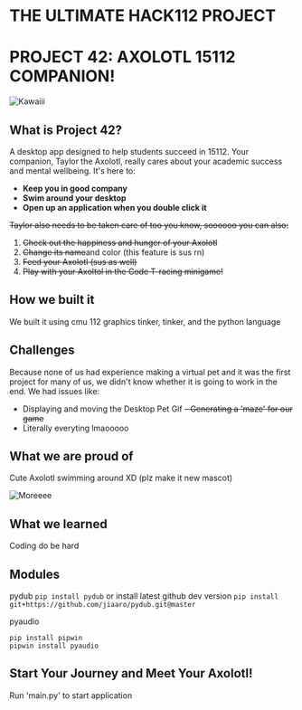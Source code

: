 # THE ULTIMATE HACK112 PROJECT
# PROJECT 42: AXOLOTL 15112 COMPANION!

![Kawaiii](https://i.imgur.com/Jlwpm0Z.jpg)

## What is Project 42?
A desktop app designed to help students succeed in 15112. Your companion, Taylor the Axolotl,
really cares about your academic success and mental wellbeing. It's here to:
* **Keep you in good company**
* **Swim around your desktop** 
* **Open up an application when you double click it**

~~Taylor also needs to be taken care of too you know, soooooo you can also:~~
1. ~~Check out the happiness and hunger of your Axolotl~~
2. ~~Change its name~~and color (this feature is sus rn)
3. ~~Feed your Axolotl (sus as well)~~
4. ~~Play with your Axoltol in the Code T-racing minigame!~~

## How we built it
We built it using cmu 112 graphics tinker, tinker, and the python language

## Challenges
Because none of us had experience making a virtual pet and it was the first project for many of us, we didn't know whether it is going to work in the end. We had issues like:
- Displaying and moving the Desktop Pet Gif
~~- Generating a 'maze' for our game~~
- Literally everyting lmaooooo

## What we are proud of

Cute Axolotl swimming around XD (plz make it new mascot)

![Moreeee](https://i.imgur.com/Nas4ZQ3.gif)

## What we learned

Coding do be hard

## Modules

pydub
```pip install pydub```
or install latest github dev version
```pip install git+https://github.com/jiaaro/pydub.git@master```

pyaudio
```
pip install pipwin 
pipwin install pyaudio
```

## Start Your Journey and Meet Your Axolotl!
Run 'main.py' to start application

